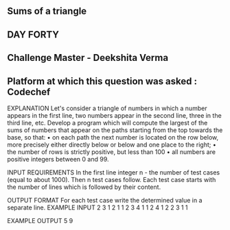 ## Sums of a triangle
## DAY FORTY
## Challenge Master - Deekshita Verma 
## Platform at which this question was asked : Codechef

EXPLANATION
Let's consider a triangle of numbers in which a number appears in the first line, two numbers appear in the second line, three in the third line, etc. Develop a program which will compute the largest of the sums of numbers that appear on the paths starting from the top towards the base, so that:
•	on each path the next number is located on the row below, more precisely either directly below or below and one place to the right;
•	the number of rows is strictly positive, but less than 100
•	all numbers are positive integers between 0 and 99.
	

INPUT REQUIREMENTS
In the first line integer n - the number of test cases (equal to about 1000). Then n test cases follow. Each test case starts with the number of lines which is followed by their content.

OUTPUT FORMAT
For each test case write the determined value in a separate line.
EXAMPLE INPUT
2
3
1
2 1
1 2 3
4 
1 
1 2 
4 1 2
2 3 1 1 

EXAMPLE OUTPUT
5
9
